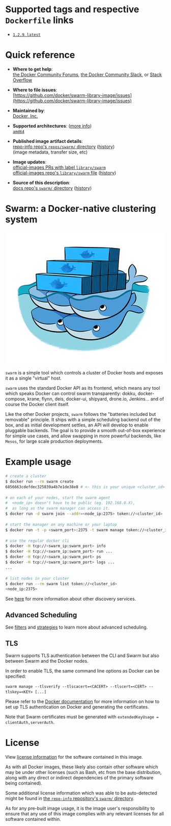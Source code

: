 <!--

********************************************************************************

WARNING:

    DO NOT EDIT "swarm/README.md"

    IT IS AUTO-GENERATED

    (from the other files in "swarm/" combined with a set of templates)

********************************************************************************

-->

# Supported tags and respective `Dockerfile` links

-	[`1.2.9`, `latest`](https://github.com/docker/swarm-library-image/blob/a2a08d733833327354b5d3336ffbd19e4f369a2d/Dockerfile)

# Quick reference

-	**Where to get help**:  
	[the Docker Community Forums](https://forums.docker.com/), [the Docker Community Slack](https://blog.docker.com/2016/11/introducing-docker-community-directory-docker-community-slack/), or [Stack Overflow](https://stackoverflow.com/search?tab=newest&q=docker)

-	**Where to file issues**:  
	[https://github.com/docker/swarm-library-image/issues](https://github.com/docker/swarm-library-image/issues)

-	**Maintained by**:  
	[Docker, Inc.](https://github.com/docker/swarm-library-image)

-	**Supported architectures**: ([more info](https://github.com/docker-library/official-images#architectures-other-than-amd64))  
	[`amd64`](https://hub.docker.com/r/amd64/swarm/)

-	**Published image artifact details**:  
	[repo-info repo's `repos/swarm/` directory](https://github.com/docker-library/repo-info/blob/master/repos/swarm) ([history](https://github.com/docker-library/repo-info/commits/master/repos/swarm))  
	(image metadata, transfer size, etc)

-	**Image updates**:  
	[official-images PRs with label `library/swarm`](https://github.com/docker-library/official-images/pulls?q=label%3Alibrary%2Fswarm)  
	[official-images repo's `library/swarm` file](https://github.com/docker-library/official-images/blob/master/library/swarm) ([history](https://github.com/docker-library/official-images/commits/master/library/swarm))

-	**Source of this description**:  
	[docs repo's `swarm/` directory](https://github.com/docker-library/docs/tree/master/swarm) ([history](https://github.com/docker-library/docs/commits/master/swarm))

# Swarm: a Docker-native clustering system

![logo](https://raw.githubusercontent.com/docker-library/docs/471fa6e4cb58062ccbf91afc111980f9c7004981/swarm/logo.png)

`swarm` is a simple tool which controls a cluster of Docker hosts and exposes it as a single "virtual" host.

`swarm` uses the standard Docker API as its frontend, which means any tool which speaks Docker can control swarm transparently: dokku, docker-compose, krane, flynn, deis, docker-ui, shipyard, drone.io, Jenkins... and of course the Docker client itself.

Like the other Docker projects, `swarm` follows the "batteries included but removable" principle. It ships with a simple scheduling backend out of the box, and as initial development settles, an API will develop to enable pluggable backends. The goal is to provide a smooth out-of-box experience for simple use cases, and allow swapping in more powerful backends, like `Mesos`, for large scale production deployments.

# Example usage

```bash
# create a cluster
$ docker run --rm swarm create
6856663cdefdec325839a4b7e1de38e8 # <- this is your unique <cluster_id>

# on each of your nodes, start the swarm agent
#  <node_ip> doesn't have to be public (eg. 192.168.0.X),
#  as long as the swarm manager can access it.
$ docker run -d swarm join --addr=<node_ip:2375> token://<cluster_id>

# start the manager on any machine or your laptop
$ docker run -t -p <swarm_port>:2375 -t swarm manage token://<cluster_id>

# use the regular docker cli
$ docker -H tcp://<swarm_ip:swarm_port> info
$ docker -H tcp://<swarm_ip:swarm_port> run ...
$ docker -H tcp://<swarm_ip:swarm_port> ps
$ docker -H tcp://<swarm_ip:swarm_port> logs ...
...

# list nodes in your cluster
$ docker run --rm swarm list token://<cluster_id>
<node_ip:2375>
```

See [here](https://github.com/docker/swarm/blob/master/discovery/README.md) for more information about other discovery services.

## Advanced Scheduling

See [filters](https://github.com/docker/swarm/blob/master/scheduler/filter/README.md) and [strategies](https://github.com/docker/swarm/blob/master/scheduler/strategy/README.md) to learn more about advanced scheduling.

## TLS

Swarm supports TLS authentication between the CLI and Swarm but also between Swarm and the Docker nodes.

In order to enable TLS, the same command line options as Docker can be specified:

`swarm manage --tlsverify --tlscacert=<CACERT> --tlscert=<CERT> --tlskey=<KEY> [...]`

Please refer to the [Docker documentation](https://docs.docker.com/articles/https/) for more information on how to set up TLS authentication on Docker and generating the certificates.

Note that Swarm certificates must be generated with `extendedKeyUsage = clientAuth,serverAuth`.

# License

View [license information](https://github.com/docker/swarm/blob/master/LICENSE.code) for the software contained in this image.

As with all Docker images, these likely also contain other software which may be under other licenses (such as Bash, etc from the base distribution, along with any direct or indirect dependencies of the primary software being contained).

Some additional license information which was able to be auto-detected might be found in [the `repo-info` repository's `swarm/` directory](https://github.com/docker-library/repo-info/tree/master/repos/swarm).

As for any pre-built image usage, it is the image user's responsibility to ensure that any use of this image complies with any relevant licenses for all software contained within.
